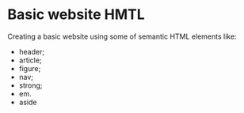 # Basic website HMTL
Creating a basic website using some of semantic HTML elements like:
- header;
- article;
- figure;
- nav;
- strong;
- em.
- aside
